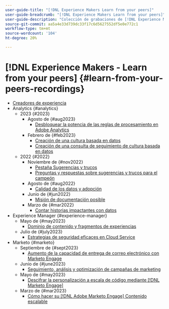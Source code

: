 ```yaml
---
user-guide-title: "[!DNL Experience Makers Learn from your peers]"
user-guide-breadcrumb: "[!DNL Experience Makers Learn from your peers]"
user-guide-description: "Colección de grabaciones de [!DNL Experience Makers Learn from your peers]"
source-git-commit: aa5a4e33d739dc33f17c6d5627552df5e0e772c1
workflow-type: tm+mt
source-wordcount: '104'
ht-degree: 20%

---
```



# [!DNL Experience Makers - Learn from your peers] {#learn-from-your-peers-recordings}

+ [Creadores de experiencia](overview.md)
+ Analytics {#analytics}
   + 2023 {#2023}
      + Agosto de {#aug2023}
         + [Desbloquear la potencia de las reglas de procesamiento en Adobe Analytics](analytics/aug2023/processing-rules.md)
      + Febrero de {#feb2023}
         + [Creación de una cultura basada en datos](analytics/feb2023/data-driven-culture.md)
         + [Creación de una consulta de seguimiento de cultura basada en datos](analytics/feb2023/data-driven-culture-q-and-a.md)
   + 2022 {#2022}
      + Noviembre de {#nov2022}
         + [Pestaña Sugerencias y trucos](analytics/nov2022/tips-and-tricks.md)
         + [Preguntas y respuestas sobre sugerencias y trucos para el campeón](analytics/nov2022/tips-and-tricks-q-and-a.md)
      + Agosto de {#aug2022}
         + [Calidad de los datos y adopción](analytics/aug2022/data-quality.md)
      + Junio de {#jun2022}
         + [Misión de documentación posible](analytics/june2022/mission-possible.md)
      + Marzo de {#mar2022}
         + [Contar historias impactantes con datos](analytics/mar2022/stories-with-data.md)
+ Experience Manager {#experience-manager}
   + Mayo de {#may2023}
      + [Dominio de contenido y fragmentos de experiencias](experience-manager/may2023/mastering-content-and-experience-fragments.md)
   + Julio de {#july2023}
      + [Estrategias de seguridad eficaces en Cloud Service](experience-manager/july2023/effective-security-strategies-in-cloud-service.md)
+ Marketo {#marketo}
   + Septiembre de {#sept2023}
      + [Aumento de la capacidad de entrega de correo electrónico con Marketo Engage](marketo/sept2023/email-deliverability.md)
   + Junio de {#june2023}
      + [Seguimiento, análisis y optimización de campañas de marketing](marketo/june2023/marketing-campaigns.md)
   + Mayo de {#may2023}
      + [Descifrar la personalización a escala de código mediante [!DNL Marketo Engage]](marketo/may2023/personalization-at-scale.md)
   + Marzo de {#mar2023}
      + [Cómo hacer su [!DNL Adobe Marketo Engage] Contenido escalable](marketo/mar2023/templates-tokens-teamwork.md)
